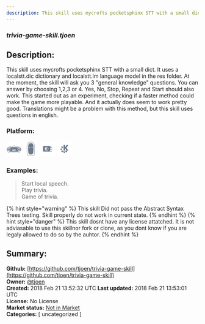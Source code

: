 ```yaml
---
description: This skill uses mycrofts pocketsphinx STT with a small dict.
---
```


### _trivia-game-skill.tjoen_  
## Description:  
This skill uses mycrofts pocketsphinx STT with a small dict.
It uses a localstt.dic dictionary and localstt.lm language model in the res folder.
At the moment, the skill will ask you 3 "general knowledge" questions.
You can answer by choosing 1,2,3 or 4.
Yes, No, Stop, Repeat and Start should also work.
This started out as an experiment, checking if a faster method could make the  game more playable.
And it actually does seem to work pretty good.
Translations might be a problem with this method, but this skill uses questions in english.  
  
### Platform:  
 ![Mark I](../.gitbook/assets/mark-1-icon.png)  ![Mark II](../.gitbook/assets/mark-2-icon.png)  ![Picroft](../.gitbook/assets/picroft-icon.png)  ![plasmoid](../.gitbook/assets/kde.png)   
### Examples:  
> Start local speech.  
> Play trivia.  
> Game of trivia.  
  
{% hint style="warning" %}
This skill Did not pass the Abstract Syntax Trees testing. Skill properly do not work in current state.
{% endhint %}
{% hint style="danger" %}
This skill dosnt have any license attatched. It is not adviasable to use this skillnor fork or clone, as you dont know if you are legaly allowed to do so by the auhtor.
{% endhint %}
  
## Summary:  
**Github:** [https://github.com/tjoen/trivia-game-skill](https://github.com/tjoen/trivia-game-skill)  
**Owner:** [@tjoen](https://github.com/tjoen)  
**Created:** 2018 Feb 21 13:52:32 UTC  **Last updated:** 2018 Feb 21 13:53:01 UTC  
**License:** No License  
**Market status:** [Not in Market](https://market.mycroft.ai/skill/)  
**Categories:** [ uncategorized ]   
